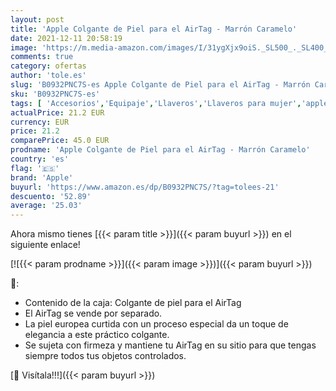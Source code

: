 ```yaml
---
layout: post
title: 'Apple Colgante de Piel para el AirTag - Marrón Caramelo'
date: 2021-12-11 20:58:19
image: 'https://m.media-amazon.com/images/I/31ygXjx9oiS._SL500_._SL400_.jpg'
comments: true
category: ofertas
author: 'tole.es'
slug: 'B0932PNC7S-es Apple Colgante de Piel para el AirTag - Marrón Caramelo'
sku: 'B0932PNC7S-es'
tags: [ 'Accesorios','Equipaje','Llaveros','Llaveros para mujer','apple', ]
actualPrice: 21.2 EUR
currency: EUR
price: 21.2
comparePrice: 45.0 EUR
prodname: 'Apple Colgante de Piel para el AirTag - Marrón Caramelo'
country: 'es'
flag: '🇪🇸'
brand: 'Apple'
buyurl: 'https://www.amazon.es/dp/B0932PNC7S/?tag=tolees-21'
descuento: '52.89'
average: '25.03'
---
```


Ahora mismo tienes [{{< param title >}}]({{< param buyurl >}}) en el siguiente enlace!

[![{{< param prodname >}}]({{< param image >}})]({{< param buyurl >}})

🔎:

- Contenido de la caja: Colgante de piel para el AirTag
- El AirTag se vende por separado.
- La piel europea curtida con un proceso especial da un toque de elegancia a este práctico colgante.
- Se sujeta con firmeza y mantiene tu AirTag en su sitio para que tengas siempre todos tus objetos controlados.

[🛒 Visítala!!!]({{< param buyurl >}})

